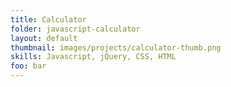 ```yaml
---
title: Calculator
folder: javascript-calculator
layout: default
thumbnail: images/projects/calculator-thumb.png
skills: Javascript, jQuery, CSS, HTML
foo: bar
---
```


